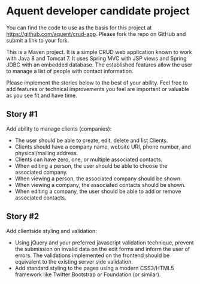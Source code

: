 # Aquent developer candidate project

You can find the code to use as the basis for this project at https://github.com/aquent/crud-app. Please fork the repo on GitHub and submit a link to your fork.

This is a Maven project. It is a simple CRUD web application known to work with Java 8 and Tomcat 7. It uses Spring MVC with JSP views and Spring JDBC with an embedded database. The established features allow the user to manage a list of people with contact information.

Please implement the stories below to the best of your ability. Feel free to add features or technical improvements you feel are important or valuable as you see fit and have time.

## Story #1

Add ability to manage clients (companies):

* The user should be able to create, edit, delete and list Clients.
* Clients should have a company name, website URI, phone number, and physical/mailing address.
* Clients can have zero, one, or multiple associated contacts.
* When editing a person, the user should be able to choose the associated company.
* When viewing a person, the associated company should be shown.
* When viewing a company, the associated contacts should be shown.
* When editing a company, the user should be able to add or remove associated contacts.

## Story #2

Add client­side styling and validation:

* Using jQuery and your preferred javascript validation technique, prevent the submission on invalid data on the edit forms and inform the user of errors. The validations implemented on the front­end should be equivalent to the existing server side validation.
* Add standard styling to the pages using a modern CSS3/HTML5 framework like Twitter Bootstrap or Foundation (or similar).
